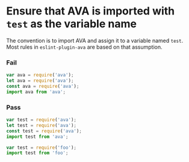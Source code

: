 # Ensure that AVA is imported with `test` as the variable name

The convention is to import AVA and assign it to a variable named `test`. Most rules in `eslint-plugin-ava` are based on that assumption.

### Fail

```js
var ava = require('ava');
let ava = require('ava');
const ava = require('ava');
import ava from 'ava';
```

### Pass

```js
var test = require('ava');
let test = require('ava');
const test = require('ava');
import test from 'ava';

var test = require('foo');
import test from 'foo';
```
